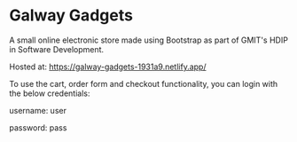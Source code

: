 # Galway Gadgets

A small online electronic store made using Bootstrap as part of GMIT's HDIP in Software Development.

Hosted at: https://galway-gadgets-1931a9.netlify.app/

To use the cart, order form and checkout functionality, you can login with the below credentials:

username: user

password: pass
